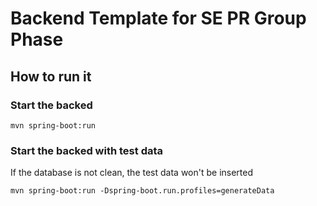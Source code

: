 # Backend Template for SE PR Group Phase

## How to run it

### Start the backed

`mvn spring-boot:run`

### Start the backed with test data

If the database is not clean, the test data won't be inserted

`mvn spring-boot:run -Dspring-boot.run.profiles=generateData`
